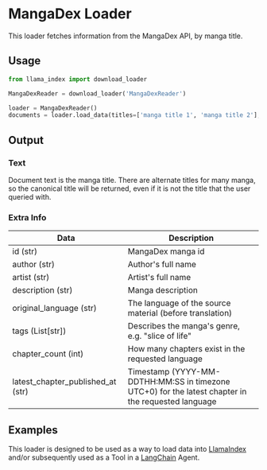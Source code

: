 # MangaDex Loader

This loader fetches information from the MangaDex API, by manga title.

## Usage

```python
from llama_index import download_loader

MangaDexReader = download_loader('MangaDexReader')

loader = MangaDexReader()
documents = loader.load_data(titles=['manga title 1', 'manga title 2'], lang="en")
```

## Output

### Text

Document text is the manga title. There are alternate titles for many manga, so the canonical title will be returned, even if it is not the title that the user queried with.

### Extra Info

| Data | Description |
|------|-------------|
| id (str) | MangaDex manga id |
| author (str) | Author's full name |
| artist (str) | Artist's full name |
| description (str) | Manga description |
| original_language (str) | The language of the source material (before translation) |
| tags (List[str]) | Describes the manga's genre, e.g. "slice of life" |
| chapter_count (int)| How many chapters exist in the requested language |
| latest_chapter_published_at (str)| Timestamp (YYYY-MM-DDTHH:MM:SS in timezone UTC+0) for the latest chapter in the requested language |

## Examples

This loader is designed to be used as a way to load data into [LlamaIndex](https://github.com/run-llama/llama_index/tree/main/llama_index) and/or subsequently used as a Tool in a [LangChain](https://github.com/hwchase17/langchain) Agent.

